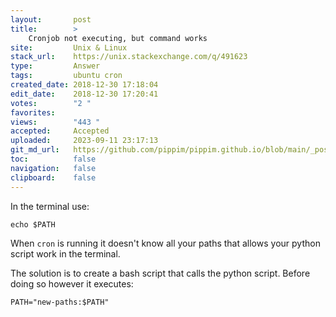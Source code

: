 ```yaml
---
layout:       post
title:        >
    Cronjob not executing, but command works
site:         Unix & Linux
stack_url:    https://unix.stackexchange.com/q/491623
type:         Answer
tags:         ubuntu cron
created_date: 2018-12-30 17:18:04
edit_date:    2018-12-30 17:20:41
votes:        "2 "
favorites:    
views:        "443 "
accepted:     Accepted
uploaded:     2023-09-11 23:17:13
git_md_url:   https://github.com/pippim/pippim.github.io/blob/main/_posts/2018/2018-12-30-Cronjob-not-executing_-but-command-works.md
toc:          false
navigation:   false
clipboard:    false
---
```


In the terminal use:

``` 
echo $PATH
```

When `cron` is running it doesn't know all your paths that allows your python script work in the terminal.

The solution is to create a bash script that calls the python script. Before doing so however it executes:

``` 
PATH="new-paths:$PATH"
```
